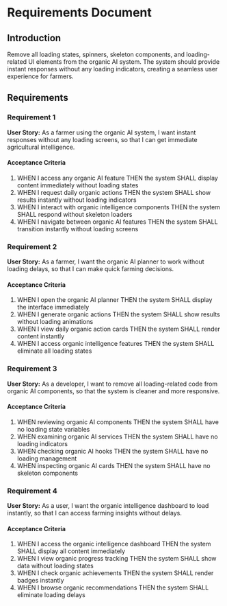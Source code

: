 # Requirements Document

## Introduction

Remove all loading states, spinners, skeleton components, and loading-related UI elements from the organic AI system. The system should provide instant responses without any loading indicators, creating a seamless user experience for farmers.

## Requirements

### Requirement 1

**User Story:** As a farmer using the organic AI system, I want instant responses without any loading screens, so that I can get immediate agricultural intelligence.

#### Acceptance Criteria

1. WHEN I access any organic AI feature THEN the system SHALL display content immediately without loading states
2. WHEN I request daily organic actions THEN the system SHALL show results instantly without loading indicators
3. WHEN I interact with organic intelligence components THEN the system SHALL respond without skeleton loaders
4. WHEN I navigate between organic AI features THEN the system SHALL transition instantly without loading screens

### Requirement 2

**User Story:** As a farmer, I want the organic AI planner to work without loading delays, so that I can make quick farming decisions.

#### Acceptance Criteria

1. WHEN I open the organic AI planner THEN the system SHALL display the interface immediately
2. WHEN I generate organic actions THEN the system SHALL show results without loading animations
3. WHEN I view daily organic action cards THEN the system SHALL render content instantly
4. WHEN I access organic intelligence features THEN the system SHALL eliminate all loading states

### Requirement 3

**User Story:** As a developer, I want to remove all loading-related code from organic AI components, so that the system is cleaner and more responsive.

#### Acceptance Criteria

1. WHEN reviewing organic AI components THEN the system SHALL have no loading state variables
2. WHEN examining organic AI services THEN the system SHALL have no loading indicators
3. WHEN checking organic AI hooks THEN the system SHALL have no loading management
4. WHEN inspecting organic AI cards THEN the system SHALL have no skeleton components

### Requirement 4

**User Story:** As a user, I want the organic intelligence dashboard to load instantly, so that I can access farming insights without delays.

#### Acceptance Criteria

1. WHEN I access the organic intelligence dashboard THEN the system SHALL display all content immediately
2. WHEN I view organic progress tracking THEN the system SHALL show data without loading states
3. WHEN I check organic achievements THEN the system SHALL render badges instantly
4. WHEN I browse organic recommendations THEN the system SHALL eliminate loading delays